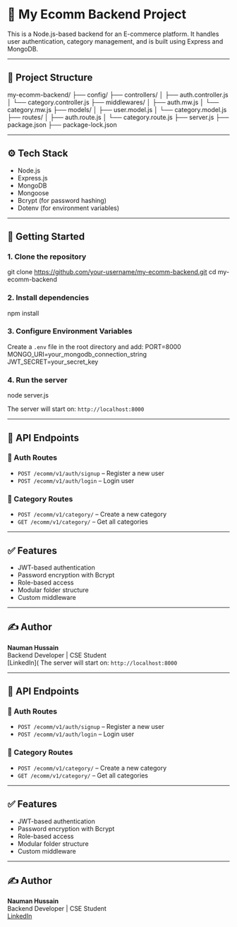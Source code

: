 # 🛒 My Ecomm Backend Project

This is a Node.js-based backend for an E-commerce platform. It handles user authentication, category management, and is built using Express and MongoDB.

---

## 📁 Project Structure

my-ecomm-backend/
├── config/
├── controllers/
│   ├── auth.controller.js
│   └── category.controller.js
├── middlewares/
│   ├── auth.mw.js
│   └── category.mw.js
├── models/
│   ├── user.model.js
│   └── category.model.js
├── routes/
│   ├── auth.route.js
│   └── category.route.js
├── server.js
├── package.json
├── package-lock.json

---

## ⚙️ Tech Stack

- Node.js
- Express.js
- MongoDB
- Mongoose
- Bcrypt (for password hashing)
- Dotenv (for environment variables)
---

## 🚀 Getting Started

### 1. Clone the repository

git clone https://github.com/your-username/my-ecomm-backend.git
cd my-ecomm-backend


### 2. Install dependencies

npm install


### 3. Configure Environment Variables

Create a `.env` file in the root directory and add:
PORT=8000
MONGO_URI=your_mongodb_connection_string
JWT_SECRET=your_secret_key


### 4. Run the server

node server.js

The server will start on: `http://localhost:8000`

---

## 📌 API Endpoints

### 🔐 Auth Routes

- `POST /ecomm/v1/auth/signup` – Register a new user
- `POST /ecomm/v1/auth/login` – Login user

### 📁 Category Routes

- `POST /ecomm/v1/category/` – Create a new category
- `GET /ecomm/v1/category/` – Get all categories

---

## ✅ Features

- JWT-based authentication
- Password encryption with Bcrypt
- Role-based access
- Modular folder structure
- Custom middleware

---

## ✍️ Author

**Nauman Hussain**  
Backend Developer | CSE Student  
[LinkedIn](
The server will start on: `http://localhost:8000`

---

## 📌 API Endpoints

### 🔐 Auth Routes

- `POST /ecomm/v1/auth/signup` – Register a new user
- `POST /ecomm/v1/auth/login` – Login user

### 📁 Category Routes

- `POST /ecomm/v1/category/` – Create a new category
- `GET /ecomm/v1/category/` – Get all categories

---

## ✅ Features

- JWT-based authentication
- Password encryption with Bcrypt
- Role-based access
- Modular folder structure
- Custom middleware

---

## ✍️ Author

**Nauman Hussain**  
Backend Developer | CSE Student  
[LinkedIn](www.linkedin.com/in/nauman-hussain-a89297262)




